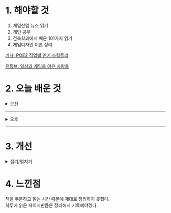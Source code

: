 
# 1. 해야할 것

1. 게임산업 뉴스 읽기 
2. 개인 공부  
3. 건축학과에서 배운 101가지 읽기
4. 게임디자인 이론 정리

[기사: POE2 직업별 인기 스킬트리](https://www.inven.co.kr/webzine/news/?news=301604)

[유튜브: 일상과 게임을 이은 사람들](https://www.youtube.com/watch?v=4bDsqdSgHQw)

# 2. 오늘 배운 것

<details>
<summary>오전</summary>

## 오늘의 뉴스
### POE2 직업별 인기 스킬트리
![image](https://github.com/user-attachments/assets/dce2e3c0-852f-47e3-ba3e-250748bfa56d)
```
한가지 클래스가 엄청나게 다양한 스킬트리를 통해 완전 다른 느낌을 낼 수 있다는게 매력인 게임
밸런스 패치가 정말 어려워 보인다.
MMORPG에선 이렇게 여러 스킬트리를 통해 다양한 맛을 내려고 노력하는 것 중 하나가 로스트아크다.
이런 재미를 레벨에 투영할 수 있으면 한가지 맵이 여러맛을 내는게 가능하지 않을까?

예를 들면,
기물 반응이 스피드형은 이동속도, 탱커형은 파워차지, 밸런스형은 점프 등의 버프를 받으면 맵을 이동하는데
다양한 방법을 사용할 수 있게 하는 것이다.
아이디어지만 이런식으로 한다면 재밌을것 같다.
```

## 일상과 게임
![image](https://github.com/user-attachments/assets/d8f68726-a44c-4d94-9d66-7d5a60cea543)
```

```
</details>

****

<details>
<summary>오후</summary>

## 게임 플레이
### 롤
![image](https://github.com/user-attachments/assets/f8b6c33d-4151-4361-a25b-374c225e7709)

</details>

****


# 3. 개선


<details>
<summary>접기/펼치기</summary>


</details>



# 4. 느낀점
책을 주문하고 읽는 시간 때문에 제대로 정리하지 못했다.\
하루에 읽은 페이지만큼은 정리해서 기록해야겠다.

